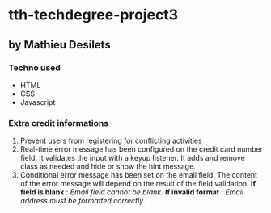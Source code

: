 # tth-techdegree-project3
## by Mathieu Desilets

 
### Techno used
- HTML
- CSS
- Javascript

### Extra credit informations

1. Prevent users from registering for conflicting activities
2. Real-time error message has been configured on the credit card number field. It validates the input with a keyup  listener. It adds and remove class as needed and hide or show the hint message.
3. Conditional error message has been set on the email field. The content of the error message will depend on the result of the field validation. **If field is blank** : *Email field cannot be blank*. **If invalid format** : *Email address must be formatted correctly*.